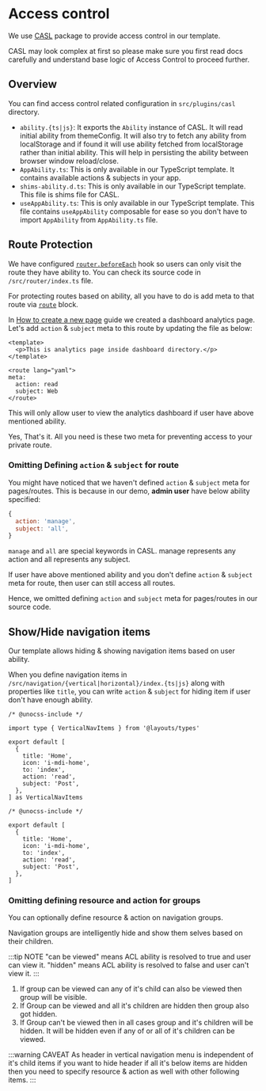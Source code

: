 # Access control

We use [CASL](https://casl.js.org/) package to provide access control in our template.

CASL may look complex at first so please make sure you first read docs carefully and understand base logic of Access Control to proceed further.

## Overview

You can find access control related configuration in `src/plugins/casl` directory.

<!-- TODO: Improve this. It looks boring. -->

- `ability.{ts|js}`: It exports the `Ability` instance of CASL. It will read initial ability from themeConfig. It will also try to fetch any ability from localStorage and if found it will use ability fetched from localStorage rather than initial ability. This will help in persisting the ability between browser window reload/close.
- `AppAbility.ts`: This is only available in our TypeScript template. It contains available actions & subjects in your app.
- `shims-ability.d.ts`: This is only available in our TypeScript template. This file is shims file for CASL.
- `useAppAbility.ts`: This is only available in our TypeScript template. This file contains `useAppAbility` composable for ease so you don't have to import `AppAbility` from `AppAbility.ts` file.

## Route Protection

We have configured [`router.beforeEach`](https://router.vuejs.org/guide/advanced/navigation-guards.html#global-before-guards) hook so users can only visit the route they have ability to. You can check its source code in `/src/router/index.ts` file.

For protecting routes based on ability, all you have to do is add meta to that route via [`route`](https://github.com/hannoeru/vite-plugin-pages#sfc-custom-block-for-route-data) block.

In [How to create a new page](/guide/how-to-create-a-new-page.md) guide we created a dashboard analytics page. Let's add `action` & `subject` meta to this route by updating the file as below:

<!-- prettier-ignore-start -->
```vue{5-9}
<template>
  <p>This is analytics page inside dashboard directory.</p>
</template>

<route lang="yaml">
meta:
  action: read
  subject: Web
</route>
```
<!-- prettier-ignore-end -->

This will only allow user to view the analytics dashboard if user have above mentioned ability.

Yes, That's it. All you need is these two meta for preventing access to your private route.

### Omitting Defining `action` & `subject` for route

You might have noticed that we haven't defined `action` & `subject` meta for pages/routes. This is because in our demo, **admin user** have below ability specified:

```js
{
  action: 'manage',
  subject: 'all',
}
```

`manage` and `all` are special keywords in CASL. manage represents any action and all represents any subject.

If user have above mentioned ability and you don't define `action` & `subject` meta for route, then user can still access all routes.

Hence, we omitted defining `action` and `subject` meta for pages/routes in our source code.

## Show/Hide navigation items

Our template allows hiding & showing navigation items based on user ability.

When you define navigation items in `/src/navigation/{vertical|horizontal}/index.{ts|js}` along with properties like `title`, you can write `action` & `subject` for hiding item if user don't have enough ability.

<code-group>
<code-block title="TS">

```ts{10-11}
/* @unocss-include */

import type { VerticalNavItems } from '@layouts/types'

export default [
  {
    title: 'Home',
    icon: 'i-mdi-home',
    to: 'index',
    action: 'read',
    subject: 'Post',
  },
] as VerticalNavItems
```

</code-block>

<code-block title="JS">

```js{8-9}
/* @unocss-include */

export default [
  {
    title: 'Home',
    icon: 'i-mdi-home',
    to: 'index',
    action: 'read',
    subject: 'Post',
  },
]
```

</code-block>
</code-group>

### Omitting defining resource and action for groups

You can optionally define resource & action on navigation groups.

Navigation groups are intelligently hide and show them selves based on their children.

:::tip NOTE
"can be viewed" means ACL ability is resolved to true and user can view it. "hidden" means ACL ability is resolved to false and user can't view it.
:::

1. If group can be viewed can any of it's child can also be viewed then group will be visible.
2. If Group can be viewed and all it's children are hidden then group also got hidden.
3. If Group can't be viewed then in all cases group and it's children will be hidden. It will be hidden even if any of or all of it's children can be viewed.

:::warning CAVEAT
As header in vertical navigation menu is independent of it's child items if you want to hide header if all it's below items are hidden then you need to specify resource & action as well with other following items.
:::
